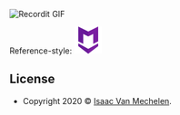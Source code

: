 

![Recordit GIF](http://g.recordit.co/zd10xpz2qI.gif)

<!--
### Hi there 👋
**vanmeciv/vanmeciv** is a ✨ _special_ ✨ repository because its `README.md` (this file) appears on your GitHub profile.

Here are some ideas to get you started:

- 🔭 I’m currently working on ...
- 🌱 I’m currently learning ...
- 👯 I’m looking to collaborate on ...
- 🤔 I’m looking for help with ...
- 💬 Ask me about ...
- 📫 How to reach me: ...
- 😄 Pronouns: ...
- ⚡ Fun fact: ...


## Table of Contents

- [Features](#features)
- [Contributing](#contributing)
- [Team](#team)
- [FAQ](#faq)
- [Support](#support)
- [License](#license)
-->


Reference-style: 
![alt text][li_logo]

[li_logo]: https://github.com/adam-p/markdown-here/raw/master/src/common/images/icon48.png "Logo Title Text 2"


## License

- Copyright 2020 © <a href="https://geospatial.is" target="_blank">Isaac Van Mechelen</a>.
